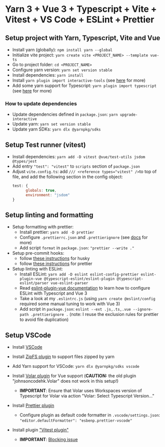 # Yarn 3 + Vue 3 + Typescript + Vite + Vitest + VS Code + ESLint + Prettier

## Setup project with Yarn, Typescript, Vite and Vue

- Install yarn (globally): `npm install yarn --global`
- Initialize vite project: `yarn create vite <PROJECT_NAME> --template vue-ts`
- Go to project folder: `cd <PROJECT_NAME>`
- Configure yarn version: `yarn set version stable`
- Install dependencies: `yarn install`
- Install `yarn plugin import interactive-tools` (see [here](https://yarnpkg.com/api/modules/plugin_interactive_tools.html) for more)
- Add some yarn support for Typescript: `yarn plugin import typescript` (see [here](https://yarnpkg.com/api/modules/plugin_typescript.html) for more)

### How to update dependencies

- Update dependencies defined in `package.json`: `yarn upgrade-interactive`
- Update yarn: `yarn set version stable`
- Update yarn SDKs: `yarn dlx @yarnpkg/sdks`

## Setup Test runner (vitest)

- Install dependencies: `yarn add -D vitest @vue/test-utils jsdom @types/jest`
- Add entry `"test": "vitest"` to `scripts` section of `package.json`
- Adjust `vite.config.ts`: add `/// <reference types="vitest" />`to top of file, and add the following section in the config object:
  ```js
  test: {
        globals: true,
        environment: "jsdom"
  }
  ```

## Setup linting and formatting

- Setup formatting with prettier:
  - Install prettier: `yarn add -D prettier`
  - Configure `.prettierrc.json` and `.prettierignore` (see [docs](https://prettier.io/docs/en/install.html) for more)
  - Add script `format` in `package.json`: `"prettier --write ."`
- Setup pre-commit hooks:
  - follow [these instructions](https://typicode.github.io/husky/#/?id=yarn-2) for husky
  - follow [these instructions](https://prettier.io/docs/en/install.html#git-hooks) for prettier
- Setup linting with ESLint:
  - Install ESLint: `yarn add -D eslint eslint-config-prettier eslint-plugin-vue @typescript-eslint/eslint-plugin @typescript-eslint/parser vue-eslint-parser`
  - Read [eslint-plugin-vue documentation](https://eslint.vuejs.org/user-guide/#installation) to learn how to configure ESLint with Typescript and Vue 3
  - Take a look at my `.eslintrc.js` (using `yarn create @eslint/config` required some manual tuning to work with Vue 3)
  - Add script in `package.json`: `eslint --ext .js,.ts,.vue --ignore-path .prettierignore .` (note: I reuse the exclusion rules for prettier to avoid file duplication)

## Setup VSCode

- Install [VSCode](https://code.visualstudio.com/)
- Install [ZipFS plugin](https://marketplace.visualstudio.com/items?itemName=arcanis.vscode-zipfs) to support files zipped by yarn
- Add Yarn support for VSCode: `yarn dlx @yarnpkg/sdks vscode`
- Install [Volar plugin](https://marketplace.visualstudio.com/items?itemName=Vue.volar) for Vue support (**CAUTION:** the old plugin "johnsoncodehk.Volar" does not work in this setup!)
  - **IMPORTANT**: Ensure that Volar uses Workspaces version of Typescript for Volar via action "Volar: Select Typescript Version..."
- Install [Prettier plugin](https://marketplace.visualstudio.com/items?itemName=esbenp.prettier-vscode)
  - Configure plugin as default code formatter in `.vscode/settings.json`: `"editor.defaultFormatter": "esbenp.prettier-vscode"`
- Install plugin ["Vitest plugin"](https://marketplace.visualstudio.com/items?itemName=ZixuanChen.vitest-explorer)

  - **IMPORTANT**: [Blocking issue](https://github.com/vitest-dev/vscode/issues/137)